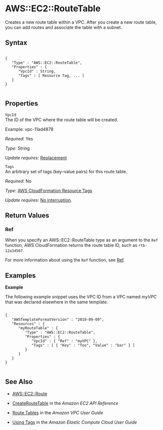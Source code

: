 AWS::EC2::RouteTable
====================

Creates a new route table within a VPC. After you create a new route table, you can add routes and associate the table with a subnet.

Syntax
------

``` {.programlisting}
      
{
   "Type" : "AWS::EC2::RouteTable",
   "Properties" : {
      "VpcId" : String,
      "Tags" : [ Resource Tag, ... ]
   }
}     
    
```

Properties
----------

 `VpcId`   
The ID of the VPC where the route table will be created.

Example: vpc-11ad4878

*Required*: Yes

*Type*: String

*Update requires*: [Replacement](using-cfn-updating-stacks-update-behaviors.html#update-replacement)

 `Tags`   
An arbitrary set of tags (key–value pairs) for this route table.

*Required*: No

*Type*: [AWS CloudFormation Resource Tags](aws-properties-resource-tags.html "AWS CloudFormation Resource Tags Type")

*Update requires*: [No interruption](using-cfn-updating-stacks-update-behaviors.html#update-no-interrupt).

Return Values
-------------

### Ref

When you specify an AWS::EC2::RouteTable type as an argument to the `Ref` function, AWS CloudFormation returns the route table ID, such as `rtb-12a34567`.

For more information about using the `Ref` function, see [Ref](intrinsic-function-reference-ref.html "Ref").

Examples
--------

**Example**

The following example snippet uses the VPC ID from a VPC named *myVPC* that was declared elsewhere in the same template.

``` {.programlisting}
          
{
   "AWSTemplateFormatVersion" : "2010-09-09",
   "Resources" : {
      "myRouteTable" : {
         "Type" : "AWS::EC2::RouteTable",
         "Properties" : {
            "VpcId" : { "Ref" : "myVPC" },
            "Tags" : [ { "Key" : "foo", "Value" : "bar" } ]
         }
      }
   }
}        
        
```

See Also
--------

-   [AWS::EC2::Route](aws-resource-ec2-route.html "AWS::EC2::Route")

-   [CreateRouteTable](http://docs.aws.amazon.com/AWSEC2/latest/APIReference/ApiReference-query-CreateRouteTable.html) in the *Amazon EC2 API Reference*

-   [Route Tables](http://docs.aws.amazon.com/AmazonVPC/latest/UserGuide/VPC_Route_Tables.html) in the *Amazon VPC User Guide*

-   [Using Tags](http://docs.aws.amazon.com/AWSEC2/latest/DeveloperGuide/Using_Tags.html) in the *Amazon Elastic Compute Cloud User Guide*


